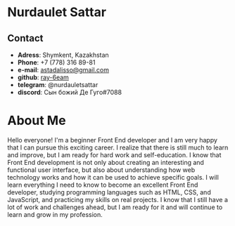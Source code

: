 # Nurdaulet Sattar
## Contact
* **Adress**: Shymkent, Kazakhstan
* **Phone**: +7 (778) 316 89-81
* **e-mail**: astadalisso@gmail.com
* **github**: [ray-6eam](https://github.com/ray-6eam)
* **telegram**: @nurdauletsattar
* **discord**: Сын божий Де Гуго#7088
# About Me
Hello everyone! I'm a beginner Front End developer and I am very happy that I can pursue this exciting career. I realize that there is still much to learn and improve, but I am ready for hard work and self-education.
I know that Front End development is not only about creating an interesting and functional user interface, but also about understanding how web technology works and how it can be used to achieve specific goals.
I will learn everything I need to know to become an excellent Front End developer, studying programming languages such as HTML, CSS, and JavaScript, and practicing my skills on real projects.
I know that I still have a lot of work and challenges ahead, but I am ready for it and will continue to learn and grow in my profession.
